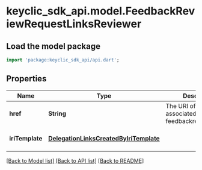 # keyclic_sdk_api.model.FeedbackReviewRequestLinksReviewer

## Load the model package
```dart
import 'package:keyclic_sdk_api/api.dart';
```

## Properties
Name | Type | Description | Notes
------------ | ------------- | ------------- | -------------
**href** | **String** | The URI of the reviewer associated to the given feedbackreviewrequest. | [optional] [default to null]
**iriTemplate** | [**DelegationLinksCreatedByIriTemplate**](DelegationLinksCreatedByIriTemplate.md) |  | [optional] [default to null]

[[Back to Model list]](../README.md#documentation-for-models) [[Back to API list]](../README.md#documentation-for-api-endpoints) [[Back to README]](../README.md)


